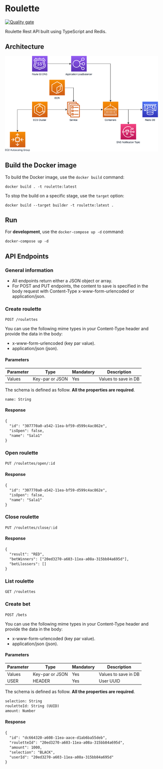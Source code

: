 # Roulette

[![Quality gate](https://sonarcloud.io/api/project_badges/quality_gate?project=christiandbf_roulette)](https://sonarcloud.io/dashboard?id=christiandbf_roulette)

Roulette Rest API built using TypeScript and Redis.

## Architecture

![Architecture](./assets/Architecture.png)

## Build the Docker image

To build the Docker image, use the `docker build` command:

```shell
docker build . -t roulette:latest
```

To stop the build on a specific stage, use the `target` option:

```shell
docker build --target builder -t roulette:latest .
```

## Run

For **development**, use the `docker-compose up -d` command:

```shell
docker-compose up -d
```

## API Endpoints

### General information

- All endpoints return either a JSON object or array.
- For POST and PUT endpoints, the content to save is specified in the body request with Content-Type x-www-form-urlencoded or application/json.

### Create roulette

```plain
POST /roulettes
```

You can use the following mime types in your Content-Type header and provide the data in the body:

- x-www-form-urlencoded (key par value).
- application/json (json).

#### Parameters

| Parameter | Type            | Mandatory | Description          |
| --------- | --------------- | --------- | -------------------- |
| Values    | Key-par or JSON | Yes       | Values to save in DB |

The schema is defined as follow. **All the properties are required**.

```plain
name: String
```

#### Response

```plain
{
  "id": "307770a0-a542-11ea-bf59-d599c4ac862e",
  "isOpen": false,
  "name": "Sala1"
}
```

### Open roulette

```plain
PUT /roulettes/open/:id
```

#### Response

```plain
{
  "id": "307770a0-a542-11ea-bf59-d599c4ac862e",
  "isOpen": false,
  "name": "Sala1"
}
```

### Close roulette

```plain
PUT /roulettes/close/:id
```

#### Response

```plain
{
  "result": "RED",
  "betWinners": ["20ed3270-a603-11ea-a08a-315bb84a695d"],
  "betLlossers": []
}
```

### List roulette

```plain
GET /roulettes
```

### Create bet

```plain
POST /bets
```

You can use the following mime types in your Content-Type header and provide the data in the body:

- x-www-form-urlencoded (key par value).
- application/json (json).

#### Parameters

| Parameter | Type            | Mandatory | Description          |
| --------- | --------------- | --------- | -------------------- |
| Values    | Key-par or JSON | Yes       | Values to save in DB |
| USER      | HEADER          | Yes       | User UUID            |

The schema is defined as follow. **All the properties are required**.

```plain
selection: String
rouletteId: String (UUID)
amount: Number
```

#### Response

```plain
{
  "id": "dc664320-a608-11ea-aace-d1ab6ba55deb",
  "rouletteId": "20ed3270-a603-11ea-a08a-315bb84a695d",
  "amount": 1000,
  "selection": "BLACK",
  "userId": "20ed3270-a603-11ea-a08a-315bb84a695d"
}
```
